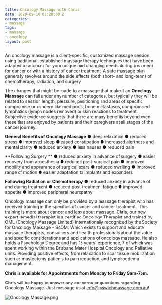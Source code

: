 ```yaml
---
title: Oncology Massage with Chris
date: 2020-09-16 02:20:00 Z
categories:
- massage
tags:
- massage
- oncology
layout: post
---
```


An oncology massage is a client-specific, customized massage session using traditional, established massage therapy techniques that have been adapted to account for your unique and changing needs during treatment for cancer or with a history of cancer treatment. A safe massage plan generally
revolves around the side effects (both short- and long-term) of chemotherapy, radiation, and surgery.

The changes that might be made to a massage that make it an **Oncology Massage** can fall under any number of categories, but typically they will be related to session length, pressure, positioning and areas of specific compromise or concern like mediports, bone metastases, compromised lymphatics (lymph nodes removed) or skin reactions to treatment. Subjective evidence suggests that there are many benefits beyond even these that are enjoyed by patients and their caregivers at all stages of the cancer journey.

**General Benefits of Oncology Massage**
● deep relaxation
● reduced stress
● improved sleep
● eased constipation
● increased alertness and mental clarity
● reduced anxiety
● less nausea
● reduced pain

**Following Surgery **
● reduced anxiety in advance of surgery
● easier recovery from anaesthesia
● reduced post-surgical pain
● improved mobility and appearance of surgical scars
● reduced swelling
● improved range of motion
● easier adaptation to implants and expanders

**Following Radiation or Chemotherapy**
● reduced anxiety in advance of and during treatment
● reduced post-treatment fatigue
● improved appetite
● improved peripheral neuropathy

Oncology massage can only be provided by a massage therapist who has received training in the specifics of cancer and cancer treatment.  This training is more about cancer and less about massage. Chris, our new expert remedial therapist is a certified Oncology Therapist and trained by OML (Oncology Massage Limited) internationally recognized by the Society for Oncology Massage - S4OM. Which exists to support and educate massage therapists, consumers and health professionals about the value and specific considerations and applications of oncology massage. He also holds a Psychology Degree and has 15 years’ experience, 7 of which was spent working within the Brisbane Mater Hospital Oncology and Palliative units. Providing positive effects, from relaxation to scar tissue mobilization such as mastectomy patients to pain reduction, and lymphoedema management.

**Chris is available for Appointments from Monday to Friday 9am-7pm.**

Chris will be happy to answer any concerns or questions regarding Oncology Massage. Just message us at info@ipswichmassage.com.au!

![Oncology Massage.png](/uploads/Oncology%20Massage.png)
